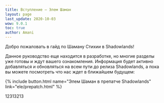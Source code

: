 ```yaml
---
title: Вступление – Элем Шаман
layout: page
last_update: 2020-10-03 
wow: 9.0.1
toc: true
author: Amani
---
```

Добро пожаловать в гайд по Шаману Стихии в Shadowlands!

Данное руководство еще находится в разработке, но многие разделы уже готовы и ждут вашего ознакомления. Информация будет активно добавляться и обновляться на всем пути до релиза Shadowlands, а пока вы можете посмотреть что нас ждет в ближайшем будущем:

{% include button.html name="Элем Шаман в препатче Shadowlands" link="ele/prepatch.html" %}

12313213
